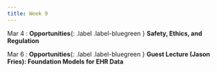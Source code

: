 ```yaml
---
title: Week 9
---
```


Mar 4
: **Opportunities**{: .label .label-bluegreen } **Safety, Ethics, and Regulation**

Mar 6
: **Opportunities**{: .label .label-bluegreen } **Guest Lecture (Jason Fries): Foundation Models for EHR Data**

